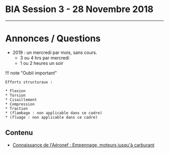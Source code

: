# BIA Session 3 - 28 Novembre 2018

---
# Annonces / Questions

* 2019 : un mercredi par mois, sans cours.
	* 3 ou 4 hrs par mercredi
	* 1 ou 2 heures un soir 

!!! note "Oubli important"

	Efforts structuraux :
	
	* Flexion
	* Torsion
	* Cisaillement
	* Compression
	* Traction
	* (flambage : non applicable dans ce cadre)
	* (fluage : non applicable dans ce cadre)
	

## Contenu

* [Connaissance de l'Aéronef : Empennage, moteurs jusqu'à carburant](../themes/support/aeronef/BIA_AERONEFS_TOURNEFEUILLE.pdf)